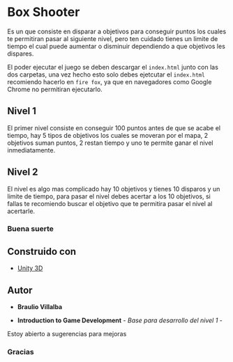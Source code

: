# Box Shooter 

Es un que consiste en disparar a objetivos para conseguir puntos los cuales te permitiran pasar al siguiente nivel, pero ten cuidado
tienes un limite de tiempo el cual puede aumentar o disminuir dependiendo a que objetivos les dispares.

El poder ejecutar el juego se deben descargar el `index.html` junto con las dos carpetas, una vez hecho esto solo debes ejetcutar el 
`index.html` recomiendo hacerlo en `fire fox`, ya que en navegadores como Google Chrome no permitiran ejecutarlo.

## Nivel 1

El primer nivel consiste en conseguir 100 puntos antes de que se acabe el tiempo, hay 5 tipos de objetivos los cuales se moveran por el 
mapa, 2 objetivos suman puntos, 2 restan tiempo y uno te permite ganar el nivel inmediatamente. 

## Nivel 2

El nivel es algo mas complicado hay 10 objetivos y tienes 10 disparos y un limite de tiempo, para pasar el nivel debes acertar a los 
10 objetivos, si fallas te recomiendo buscar el objetivo que te permitira pasar el nivel al acertarle. 

### Buena suerte


## Construido con 

* [Unity 3D](https://unity.com/)

## Autor

* **Braulio Villalba** 

* **Introduction to Game Development** - *Base para desarrollo del nivel 1* -


Estoy abierto a sugerencias para mejoras 

### Gracias
